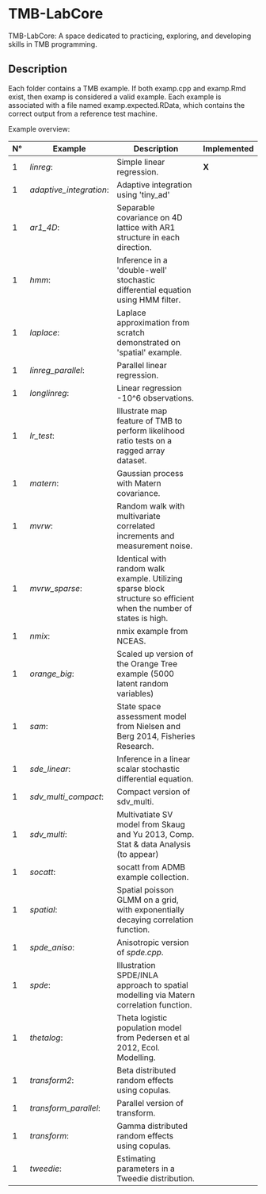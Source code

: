 # TMB-LabCore
TMB-LabCore: A space dedicated to practicing, exploring, and developing skills in TMB programming.

## Description
Each folder contains a TMB example. If both examp.cpp and examp.Rmd exist, then examp is considered a valid example. Each example is associated with a file named examp.expected.RData, which contains the correct output from a reference test machine.

Example overview:

| **N°** | **Example**           | **Description**                     |**Implemented**|
|--------|-----------------------|-------------------------------------|---------------|
|   1    |*linreg*:              |Simple linear regression.            |  **X**   |
|   1    |*adaptive_integration*:| Adaptive integration using 'tiny_ad'|          |     
|   1    |*ar1_4D*:              |  Separable covariance on 4D lattice with AR1 structure in each direction.                                                        |          |   
|   1    |*hmm*:                 |Inference in a 'double-well' stochastic differential equation using HMM filter.                                             |          |   
|   1    |*laplace*:             |Laplace approximation from scratch demonstrated on 'spatial' example.                                                     |          |
|   1    |*linreg_parallel*:     |Parallel linear regression.          |          |
|   1    |*longlinreg*:          |Linear regression -10^6 observations.|          |
|   1    |*lr_test*:             |Illustrate map feature of TMB to perform likelihood ratio tests on a ragged array dataset.                                       |          |
|   1    |*matern*:              |Gaussian process with Matern covariance.|          |
|   1    |*mvrw*:                |Random walk with multivariate correlated increments and measurement noise.                                                     |          |
|   1    |*mvrw_sparse*:         |Identical with random walk example. Utilizing sparse block structure so efficient when the number of states is high.              |          |
|   1    |*nmix*:                |nmix example from NCEAS.             |          |         
|   1    |*orange_big*:          |Scaled up version of the Orange Tree example (5000 latent random variables)                                                      |          |         
|   1    |*sam*:                 |State space assessment model from Nielsen and Berg 2014, Fisheries Research.                                                    |          |
|   1    |*sde_linear*:          |Inference in a linear scalar stochastic differential equation.                                                              |          |
|   1    |*sdv_multi_compact*:   |Compact version of sdv_multi.        |          |
|   1    |*sdv_multi*:           |Multivatiate SV model from Skaug and Yu 2013, Comp. Stat & data Analysis (to appear)                                                   |          |
|   1    |*socatt*:              |socatt from ADMB example collection.          |          |
|   1    |*spatial*:             |Spatial poisson GLMM on a grid, with exponentially decaying correlation function.                                                  |          |
|   1    |*spde_aniso*:          |Anisotropic version of *spde.cpp*.            |          |
|   1    |*spde*:                |Illustration SPDE/INLA approach to spatial modelling via Matern correlation function.                                         |          |
|   1    |*thetalog*:            |Theta logistic population model from Pedersen et al 2012, Ecol. Modelling.                                                    |          |
|   1    |*transform2*:          |Beta distributed random effects using copulas.|          |
|   1    |*transform_parallel*:  |Parallel version of transform.       |          |
|   1    |*transform*:           |Gamma distributed random effects using copulas.|          |
|   1    |*tweedie*:             |Estimating parameters in a Tweedie distribution.|          |
